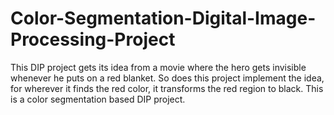 # Color-Segmentation-Digital-Image-Processing-Project
This DIP project gets its idea from a movie where the hero gets invisible whenever he puts on a red blanket. So does this project implement the idea, for wherever it finds the red color, it transforms the red region to black. This is a color segmentation based DIP project.
